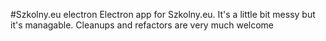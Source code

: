 #Szkolny.eu electron
Electron app for Szkolny.eu. It's a little bit messy but it's managable. Cleanups and refactors are very much welcome